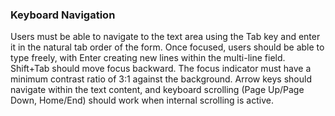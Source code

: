 ### Keyboard Navigation
Users must be able to navigate to the text area using the Tab key and enter it in the natural tab order of the form. Once focused, users should be able to type freely, with Enter creating new lines within the multi-line field. Shift+Tab should move focus backward. The focus indicator must have a minimum contrast ratio of 3:1 against the background. Arrow keys should navigate within the text content, and keyboard scrolling (Page Up/Page Down, Home/End) should work when internal scrolling is active.